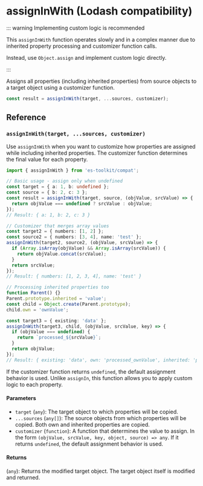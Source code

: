 # assignInWith (Lodash compatibility)

::: warning Implementing custom logic is recommended

This `assignInWith` function operates slowly and in a complex manner due to inherited property processing and customizer function calls.

Instead, use `Object.assign` and implement custom logic directly.

:::

Assigns all properties (including inherited properties) from source objects to a target object using a customizer function.

```typescript
const result = assignInWith(target, ...sources, customizer);
```

## Reference

### `assignInWith(target, ...sources, customizer)`

Use `assignInWith` when you want to customize how properties are assigned while including inherited properties. The customizer function determines the final value for each property.

```typescript
import { assignInWith } from 'es-toolkit/compat';

// Basic usage - assign only when undefined
const target = { a: 1, b: undefined };
const source = { b: 2, c: 3 };
const result = assignInWith(target, source, (objValue, srcValue) => {
  return objValue === undefined ? srcValue : objValue;
});
// Result: { a: 1, b: 2, c: 3 }

// Customizer that merges array values
const target2 = { numbers: [1, 2] };
const source2 = { numbers: [3, 4], name: 'test' };
assignInWith(target2, source2, (objValue, srcValue) => {
  if (Array.isArray(objValue) && Array.isArray(srcValue)) {
    return objValue.concat(srcValue);
  }
  return srcValue;
});
// Result: { numbers: [1, 2, 3, 4], name: 'test' }

// Processing inherited properties too
function Parent() {}
Parent.prototype.inherited = 'value';
const child = Object.create(Parent.prototype);
child.own = 'ownValue';

const target3 = { existing: 'data' };
assignInWith(target3, child, (objValue, srcValue, key) => {
  if (objValue === undefined) {
    return `processed_${srcValue}`;
  }
  return objValue;
});
// Result: { existing: 'data', own: 'processed_ownValue', inherited: 'processed_value' }
```

If the customizer function returns `undefined`, the default assignment behavior is used. Unlike `assignIn`, this function allows you to apply custom logic to each property.

#### Parameters

- `target` (`any`): The target object to which properties will be copied.
- `...sources` (`any[]`): The source objects from which properties will be copied. Both own and inherited properties are copied.
- `customizer` (`function`): A function that determines the value to assign. In the form `(objValue, srcValue, key, object, source) => any`. If it returns `undefined`, the default assignment behavior is used.

#### Returns

(`any`): Returns the modified target object. The target object itself is modified and returned.
